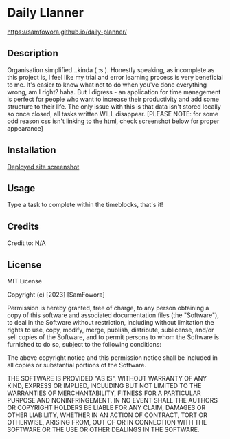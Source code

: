 # Daily Llanner

https://samfowora.github.io/daily-planner/

## Description

Organisation simplified...kinda ( :s ).
Honestly speaking, as incomplete as this project is, I feel like my trial and error learning process is very beneficial to me. It's easier to know what not to do when you've done everything wrong, am I right? haha. But I digress - an application for time management is perfect for people who want to increase their productivity and add some structure to their life. The only issue with this is that data isn't stored locally so once closed, all tasks written WILL disappear.
[PLEASE NOTE: for some odd reason css isn't linking to the html, check screenshot below for proper appearance]

## Installation

[Deployed site screenshot](images/Schedule.png)

## Usage

Type a task to complete within the timeblocks, that's it!

## Credits

Credit to:
N/A

## License

MIT License

Copyright (c) [2023] [SamFowora]

Permission is hereby granted, free of charge, to any person obtaining a copy of this software and associated documentation files (the "Software"), to deal in the Software without restriction, including without limitation the rights to use, copy, modify, merge, publish, distribute, sublicense, and/or sell copies of the Software, and to permit persons to whom the Software is furnished to do so, subject to the following conditions:

The above copyright notice and this permission notice shall be included in all copies or substantial portions of the Software.

THE SOFTWARE IS PROVIDED "AS IS", WITHOUT WARRANTY OF ANY KIND, EXPRESS OR IMPLIED, INCLUDING BUT NOT LIMITED TO THE WARRANTIES OF MERCHANTABILITY, FITNESS FOR A PARTICULAR PURPOSE AND NONINFRINGEMENT. IN NO EVENT SHALL THE AUTHORS OR COPYRIGHT HOLDERS BE LIABLE FOR ANY CLAIM, DAMAGES OR OTHER LIABILITY, WHETHER IN AN ACTION OF CONTRACT, TORT OR OTHERWISE, ARISING FROM, OUT OF OR IN CONNECTION WITH THE SOFTWARE OR THE USE OR OTHER DEALINGS IN THE SOFTWARE.
